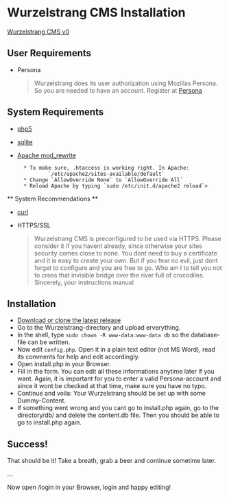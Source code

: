 # Wurzelstrang CMS Installation

[Wurzelstrang CMS v0](https://bitbucket.org/LordNiko/1pagecms)

## User Requirements

* Persona

  > Wurzelstrang does its user authorization using Mozillas Persona. So you are needed to have an account. Register at [Persona](https://login.persona.org)


## System Requirements

* [php5](http://php.net/)
* [sqlite](https://sqlite.org/)
* [Apache mod_rewrite](http://httpd.apache.org/docs/2.2/mod/mod_rewrite.html)
        
        * To make sure, .htaccess is working right. In Apache:
                `/etc/apache2/sites-available/default`
        * Change `AllowOverride None` to `AllowOverride All`
        * Reload Apache by typing `sudo /etc/init.d/apache2 reload`>

** System Recommendations **

* [curl](http://curl.haxx.se/)
* HTTPS/SSL
  
  > Wurzelstrang CMS is preconfigured to be used via HTTPS. Please consider it if you havent already, since otherwise your sites security comes close to none. You dont need to buy a certificate and it is easy to create your own. But if you fear no evil, just dont forget to configure and you are free to go. Who am I to tell you not to cross that invisible bridge over the river full of crocodiles.  
  > Sincerely, your instructions manual


## Installation

* [Download or clone the latest release](https://bitbucket.org/LordNiko/wurzelstrang/)
* Go to the Wurzelstrang-directory and upload erverything.
* In the shell, type `sudo chown -R www-data:www-data db` so the database-file can be written.
* Now edit `config.php`. Open it in a plain text editor (not MS Word), read its comments for help and edit accordingly.
* Open install.php in your Browser.
* Fill in the form. You can edit all these informations anytime later if you want. Again, it is important for you to enter a valid Persona-account and since it wont be checked at that time, make sure you have no typo.  
* Continue and voila: Your Wurzelstrang should be set up with some Dummy-Content.
* If something went wrong and you cant go to install.php again, go to the directory/db/ and delete the content.db file. Then you should be able to go to install.php again.


## Success!

That should be it! 
Take a breath, grab a beer and continue sometime later.  

...  
  
Now open /login in your Browser, login and happy editing!
